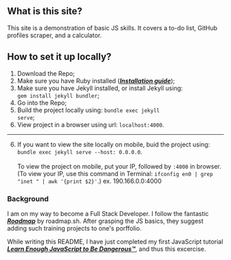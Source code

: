 <h2>What is this site?</h2>
<p>
    This site is a demonstration of basic JS skills. It covers a to-do list, GitHub profiles scraper, and a calculator.
</p>

<h2>How to set it up locally?</h2>

1. Download the Repo;
2. Make sure you have Ruby installed ([_**Installation guide**_](https://jekyllrb.com/docs/installation/));
3. Make sure you have Jekyll installed, or install Jekyll using:
<br><code>gem install jekyll bundler</code>;
4. Go into the Repo;
4. Build the project locally using: <code>bundle exec jekyll serve</code>;
5. View project in a browser using url: <code>localhost:4000</code>.
____________________________
6. If you want to view the site locally on mobile, buid the project using: <code>bundle exec jekyll serve --host: 0.0.0.0</code>. <br><br>To view the project on mobile, put your IP, followed by <code>:4000</code> in browser. (To view your IP, use this command in Terminal: <code>ifconfig en0 | grep "inet " | awk '{print $2}'</code>.) ex. 190.166.0.0:4000

<h3>Background</h3>

I am on my way to become a Full Stack Developer. I follow the fantastic [_**Roadmap**_](https://roadmap.sh/full-stack) by roadmap.sh. After grasping the JS basics, they suggest adding such training projects to one's porffolio.


While writing this README, I have just completed my first JavaScript tutorial [_**Learn Enough JavaScript to Be Dangerous™**_](https://www.learnenough.com/courses), and thus this excercise.